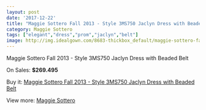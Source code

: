 ```yaml
---
layout: post
date: '2017-12-22'
title: "Maggie Sottero Fall 2013 - Style 3MS750 Jaclyn Dress with Beaded Belt"
category: Maggie Sottero
tags: ["elegant","dress","prom","jaclyn","belt"]
image: http://img.idealgown.com/8683-thickbox_default/maggie-sottero-fall-2013-style-3ms750-jaclyn-dress-with-beaded-belt.jpg
---
```

Maggie Sottero Fall 2013 - Style 3MS750 Jaclyn Dress with Beaded Belt

On Sales: **$269.495**
<a href="https://www.idealgown.com/en/maggie-sottero/3605-maggie-sottero-fall-2013-style-3ms750-jaclyn-dress-with-beaded-belt.html"><amp-img layout="responsive" width="600" height="600" src="//img.idealgown.com/8683-thickbox_default/maggie-sottero-fall-2013-style-3ms750-jaclyn-dress-with-beaded-belt.jpg" alt="Maggie Sottero Fall 2013 - Style 3MS750 Jaclyn Dress with Beaded Belt 0" /></a>
<a href="https://www.idealgown.com/en/maggie-sottero/3605-maggie-sottero-fall-2013-style-3ms750-jaclyn-dress-with-beaded-belt.html"><amp-img layout="responsive" width="600" height="600" src="//img.idealgown.com/8682-thickbox_default/maggie-sottero-fall-2013-style-3ms750-jaclyn-dress-with-beaded-belt.jpg" alt="Maggie Sottero Fall 2013 - Style 3MS750 Jaclyn Dress with Beaded Belt 1" /></a>

Buy it: [Maggie Sottero Fall 2013 - Style 3MS750 Jaclyn Dress with Beaded Belt](https://www.idealgown.com/en/maggie-sottero/3605-maggie-sottero-fall-2013-style-3ms750-jaclyn-dress-with-beaded-belt.html "Maggie Sottero Fall 2013 - Style 3MS750 Jaclyn Dress with Beaded Belt")

View more: [Maggie Sottero](https://www.idealgown.com/en/45-maggie-sottero "Maggie Sottero")